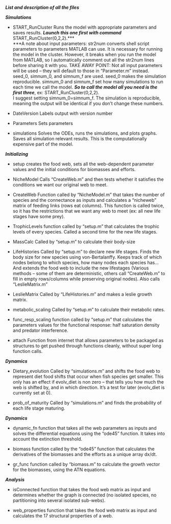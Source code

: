 ***List and description of all the files***

***Simulations***

- START\_RunCluster Runs the model with appropriate parameters and saves
results. ***Launch this one first with command***
START\_RunCluster(0,2,2).***\
***A note about input parameters: str2num converts shell script
parameters to parameters MATLAB can use. It is necessary for running the
model in the cluster. However, it breaks when you run the model from
MATLAB, so I automatically comment out all the str2num lines before
sharing it with you. TAKE AWAY POINT: Not all input parameters will be
used – they will default to those in “Parameter.m” instead. seed\_0,
simnum\_0, and simnum\_f are used. seed\_0 makes the simulation
reproducible. simnum\_0 and simnum\_f set how many simulations to run
each time we call the model. ***So to call the model all you need is the
first three***, ex: START\_RunCluster(0,2,2).\
I suggest setting simnum\_0=simnum\_f. The simulation is reproducible,
meaning the output will be identical if you don’t change these numbers.

- DateVersion Labels output with version number

- Parameters Sets parameters

- simulations Solves the ODEs, runs the simulations, and plots graphs.
Saves all simulation relevant results. This is the computationally
expensive part of the model.

***Initializing***

- setup creates the food web, sets all the web-dependent parameter
values and the initial conditions for biomasses and efforts.

- NicheModel Calls “CreateWeb.m” and then tests whether it satisfies the
conditions we want our original web to meet.

- CreateWeb Function called by “NicheModel.m” that takes the number of
species and the connectance as inputs and calculates a “nicheweb” matrix
of feeding links (rows eat columns). This function is called twice, so
it has the restrictions that we want any web to meet (ex: all new life
stages have some prey).

- TrophicLevels function called by “setup.m” that calculates the trophic
levels of every species. Called a second time for the new life stages.

- MassCalc Called by “setup.m” to calculate their body-size

- LifeHistories Called by “setup.m” to declare new life stages. Finds
the body size for new species using von-Bertalanffy. Keeps track of
which nodes belong to which species, how many nodes each species has…
And extends the food web to include the new lifestages (Various methods
– some of them are deterministic, others call “CreateWeb.m” to fill in
empty rows/columns while preserving original nodes). Also calls
“LeslieMatrix.m”

- LeslieMatrix Called by “LifeHistories.m” and makes a leslie growth
matrix.

- metabolic\_scaling Called by “setup.m” to calculate their metabolic
rates.

- func\_resp\_scaling function called by “setup.m” that calculates the
parameters values for the functional response: half saturation density
and predator interference.

- attach Function from internet that allows parameters to be packaged as
structures to get pushed through functions cleanly, without super long
function calls.

***Dynamics***

- Dietary\_evolution Called by “simulations.m” and shifts the food web
to represent diet food shifts that occur when fish species get smaller.
This only has an effect if evolv\_diet is non zero – that tells you how
much the web is shifted by, and in which direction. It’s a test for
later (evolv\_diet is currently set at 0).

- prob\_of\_maturity Called by “simulations.m” and finds the probability
of each life stage maturing.

***Dynamics***

- dynamic\_fn function that takes all the web parameters as inputs and
solves the differential equations using the “ode45” function. It takes
into account the extinction threshold.

- biomass function called by the “ode45” function that calculates the
derivatives of the biomasses and the efforts as a unique array dx/dt.

- gr\_func function called by “biomass.m” to calculate the growth vector
for the biomasses, using the ATN equations.

***Analysis***

- isConnected function that takes the food web matrix as input and
determines whether the graph is connected (no isolated species, no
partitioning into several isolated sub-webs).

- web\_properties function that takes the food web matrix as input and
calculates the 17 structural properties of a web.
